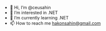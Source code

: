 - 👋 Hi, I’m @ceusahin
- 👀 I’m interested in .NET
- 🌱 I’m currently learning .NET
- 📫 How to reach me hakonsahin@gmail.com

<!---
ceusahin/ceusahin is a ✨ special ✨ repository because its `README.md` (this file) appears on your GitHub profile.
You can click the Preview link to take a look at your changes.
--->
